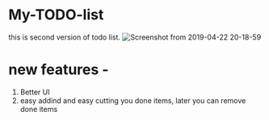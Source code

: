 # My-TODO-list
this is second version of todo list.
![Screenshot from 2019-04-22 20-18-59](https://user-images.githubusercontent.com/39709733/56506389-ee7a9e80-653b-11e9-87d7-cc0baddd501e.png)
# new features -
1. Better UI
2. easy addind and easy cutting you done items, later you can remove done items
